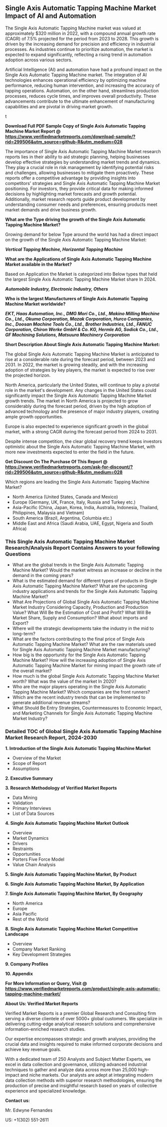 <h2>Single Axis Automatic Tapping Machine Market Impact of AI and Automation</h2><p>The Single Axis Automatic Tapping Machine market was valued at approximately $320 million in 2022, with a compound annual growth rate (CAGR) of 7.5% projected for the period from 2023 to 2028. This growth is driven by the increasing demand for precision and efficiency in industrial processes. As industries continue to prioritize automation, the market is expected to expand significantly, reflecting a rising trend in automation adoption across various sectors.</p><p>Artificial Intelligence (AI) and automation have had a profound impact on the Single Axis Automatic Tapping Machine market. The integration of AI technologies enhances operational efficiency by optimizing machine performance, reducing human intervention, and increasing the accuracy of tapping operations. Automation, on the other hand, streamlines production processes, reduces cycle times, and improves overall productivity. These advancements contribute to the ultimate enhancement of manufacturing capabilities and are pivotal in driving market growth.</p>t</p><p id="" class=""><strong>Download Full PDF Sample Copy of Single Axis Automatic Tapping Machine Market Report @ <a href="https://www.verifiedmarketreports.com/download-sample/?rid=299506&utm_source=github-R&utm_medium=028" target="_blank">https://www.verifiedmarketreports.com/download-sample/?rid=299506&utm_source=github-R&utm_medium=028</a></strong></p><p>The importance of&nbsp;Single Axis Automatic Tapping Machine Market research reports lies in their ability to aid strategic planning, helping businesses develop effective strategies by understanding market trends and dynamics. They play a crucial role in risk management by identifying potential risks and challenges, allowing businesses to mitigate them proactively. These reports offer a competitive advantage by providing insights into competitors' strategies and Single Axis Automatic Tapping Machine Market positioning. For investors, they provide critical data for making informed decisions by highlighting market forecasts and growth potential. Additionally, market research reports guide product development by understanding consumer needs and preferences, ensuring products meet market demands and drive business growth.</p><p><strong>What are the&nbsp;Type driving the growth of the Single Axis Automatic Tapping Machine Market?</strong></p><p id="" class="">Growing demand for below Type around the world has had a direct impact on the growth of the Single Axis Automatic Tapping Machine Market:</p><em><strong>Vertical Tapping Machine, Horizontal Tapping Machine</strong></em></p><strong>What are the&nbsp;Applications&nbsp;of Single Axis Automatic Tapping Machine Market available in the Market?</strong></p><p id="" class="">Based on Application the Market is categorized into Below types that held the largest Single Axis Automatic Tapping Machine Market share In 2024.</p><em><strong>Automobile Industry, Electronic Industry, Others</strong></em></p><strong>Who is the largest Manufacturers of Single Axis Automatic Tapping Machine Market worldwide?</strong></p><p><em><strong>EKT, Haas Automation, Inc., DMG Mori Co., Ltd., Makino Milling Machine Co., Ltd., Okuma Corporation, Mazak Corporation, Hurco Companies, Inc., Doosan Machine Tools Co., Ltd., Brother Industries, Ltd., FANUC Corporation, Chiron Werke GmbH & Co. KG, Hermle AG, Sodick Co., Ltd., GF Machining Solutions, Matsuura Machinery Corporation</strong></em></p><p id="" class=""><strong>Short Description About Single Axis Automatic Tapping Machine Market:</strong></p><p>The global Single Axis Automatic Tapping Machine Market is anticipated to rise at a considerable rate during the forecast period, between 2023 and 2031. In 2022, the market is growing steadily, and with the increasing adoption of strategies by key players, the market is expected to rise over the projected horizon.</p><p>North America, particularly the United States, will continue to play a pivotal role in the market's development. Any changes in the United States could significantly impact the Single Axis Automatic Tapping Machine Market growth trends. The market in North America is projected to grow considerably during the forecast period, driven by the high adoption of advanced technology and the presence of major industry players, creating ample growth opportunities.</p><p>Europe is also expected to experience significant growth in the global market, with a strong CAGR during the forecast period from 2024 to 2031.</p><p>Despite intense competition, the clear global recovery trend keeps investors optimistic about the Single Axis Automatic Tapping Machine Market, with more new investments expected to enter the field in the future.</p><p id="" class=""><strong>Get Discount On The Purchase Of This Report @ <a href="https://www.verifiedmarketreports.com/ask-for-discount/?rid=299506&utm_source=github-R&utm_medium=028" target="_blank">https://www.verifiedmarketreports.com/ask-for-discount/?rid=299506&utm_source=github-R&utm_medium=028</a></strong></p>Which regions are leading the Single Axis Automatic Tapping Machine Market?</p><ul><li>North America (United States, Canada and Mexico)</li><li>Europe (Germany, UK, France, Italy, Russia and Turkey etc.)</li><li>Asia-Pacific (China, Japan, Korea, India, Australia, Indonesia, Thailand, Philippines, Malaysia and Vietnam)</li><li>South America (Brazil, Argentina, Columbia etc.)</li><li>Middle East and Africa (Saudi Arabia, UAE, Egypt, Nigeria and South Africa)</li></ul><h3 id="" class="">This Single Axis Automatic Tapping Machine Market Research/Analysis Report Contains Answers to your following Questions</h3><ul><li>What are the global trends in the Single Axis Automatic Tapping Machine Market? Would the market witness an increase or decline in the demand in the coming years?</li><li>What is the estimated demand for different types of products in Single Axis Automatic Tapping Machine Market? What are the upcoming industry applications and trends for the Single Axis Automatic Tapping Machine Market?</li><li>What Are Projections of Global Single Axis Automatic Tapping Machine Market Industry Considering Capacity, Production and Production Value? What Will Be the Estimation of Cost and Profit? What Will Be Market Share, Supply and Consumption? What about imports and Export?</li><li>Where will the strategic developments take the industry in the mid to long-term?</li><li>What are the factors contributing to the final price of Single Axis Automatic Tapping Machine Market? What are the raw materials used for Single Axis Automatic Tapping Machine Market manufacturing?</li><li>How big is the opportunity for the Single Axis Automatic Tapping Machine Market? How will the increasing adoption of Single Axis Automatic Tapping Machine Market for mining impact the growth rate of the overall market?</li><li>How much is the global Single Axis Automatic Tapping Machine Market worth? What was the value of the market In 2020?</li><li>Who are the major players operating in the Single Axis Automatic Tapping Machine Market? Which companies are the front runners?</li><li>Which are the recent industry trends that can be implemented to generate additional revenue streams?</li><li>What Should Be Entry Strategies, Countermeasures to Economic Impact, and Marketing Channels for Single Axis Automatic Tapping Machine Market Industry?</li></ul><h3 id="" class="">Detailed TOC of Global Single Axis Automatic Tapping Machine Market Research Report, 2024-2030</h3><p id="" class=""><strong>1. Introduction of the Single Axis Automatic Tapping Machine Market</strong></p><ul><li>Overview of the Market</li><li>Scope of Report</li><li>Assumptions</li></ul><p id="" class=""><strong>2. Executive Summary</strong></p><p id="" class=""><strong>3. Research Methodology of Verified Market Reports</strong></p><ul><li>Data Mining</li><li>Validation</li><li>Primary Interviews</li><li>List of Data Sources</li></ul><p id="" class=""><strong>4. Single Axis Automatic Tapping Machine Market Outlook</strong></p><ul><li>Overview</li><li>Market Dynamics</li><li>Drivers</li><li>Restraints</li><li>Opportunities</li><li>Porters Five Force Model</li><li>Value Chain Analysis</li></ul><p id="" class=""><strong>5. Single Axis Automatic Tapping Machine Market, By Product</strong></p><p id="" class=""><strong>6. Single Axis Automatic Tapping Machine Market, By Application</strong></p><p id="" class=""><strong>7. Single Axis Automatic Tapping Machine Market, By Geography</strong></p><ul><li>North America</li><li>Europe</li><li>Asia Pacific</li><li>Rest of the World</li></ul><p id="" class=""><strong>8. Single Axis Automatic Tapping Machine Market Competitive Landscape</strong></p><ul><li>Overview</li><li>Company Market Ranking</li><li>Key Development Strategies</li></ul><p id="" class=""><strong>9. Company Profiles</strong></p><p id="" class=""><strong>10. Appendix</strong></p><p id="" class=""><strong>For More Information or Query, Visit @ <a href="https://www.verifiedmarketreports.com/product/single-axis-automatic-tapping-machine-market/" target="_blank">https://www.verifiedmarketreports.com/product/single-axis-automatic-tapping-machine-market/</a></strong></p><p id="" class=""><strong>About Us: Verified Market Reports</strong></p><p id="" class="">Verified Market Reports is a premier Global Research and Consulting firm serving a diverse clientele of over 5000+ global customers. We specialize in delivering cutting-edge analytical research solutions and comprehensive information-enriched research studies.</p><p id="" class="">Our expertise encompasses strategic and growth analyses, providing the crucial data and insights required to make informed corporate decisions and achieve key revenue goals.</p><p id="" class="">With a dedicated team of 250 Analysts and Subject Matter Experts, we excel in data collection and governance, utilizing advanced industrial techniques to gather and analyze data across more than 25,000 high-impact and niche markets. Our analysts are adept at integrating modern data collection methods with superior research methodologies, ensuring the production of precise and insightful research based on years of collective experience and specialized knowledge.</p><p id="" class=""><strong>Contact us:</strong></p><p id="" class="">Mr. Edwyne Fernandes</p><p id="" class="">US: +1(302) 551-2611</p>